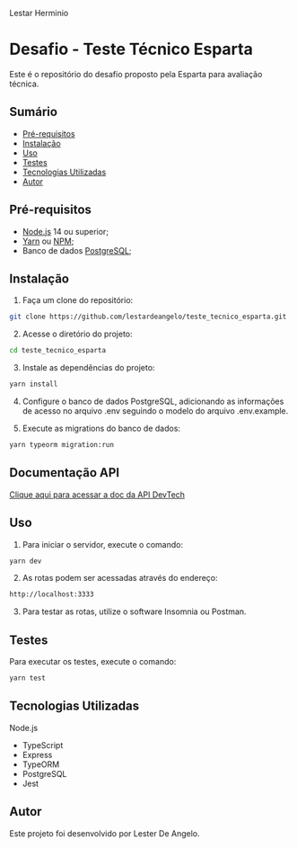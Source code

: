 Lestar Herminio
# Desafio - Teste Técnico Esparta

Este é o repositório do desafio proposto pela Esparta para avaliação técnica.

## Sumário
- [Pré-requisitos](#pré-requisitos)
- [Instalação](#instalação)
- [Uso](#uso)
- [Testes](#testes)
- [Tecnologias Utilizadas](#tecnologias-utilizadas)
- [Autor](#autor)

## Pré-requisitos
- <a name= 'Node.js' href='https://nodejs.org/en/'>Node.js</a> 14 ou superior;
- <a name= 'Yarn' href='https://yarnpkg.com/'>Yarn</a> ou <a name= 'Npm' href='https://www.npmjs.com/'>NPM</a>; 
- Banco de dados <a name= 'PostgreSQL' href='https://www.postgresql.org/'>PostgreSQL</a>;

## Instalação
1. Faça um clone do repositório:
```bash
git clone https://github.com/lestardeangelo/teste_tecnico_esparta.git
```

2. Acesse o diretório do projeto:
```bash
cd teste_tecnico_esparta
```
3. Instale as dependências do projeto:
```bash
yarn install
```
4. Configure o banco de dados PostgreSQL, adicionando as informações de acesso no arquivo .env seguindo o modelo do arquivo .env.example.

5. Execute as migrations do banco de dados:
```bash
yarn typeorm migration:run
```
## Documentação API
<a name= 'Documentação API desafio esparta' href='https://nodejs.org/en/'>Clique aqui para acessar a doc da API DevTech</a>

## Uso
1. Para iniciar o servidor, execute o comando:
```bash
yarn dev
```
2. As rotas podem ser acessadas através do endereço:
```bash
http://localhost:3333
```
3. Para testar as rotas, utilize o software Insomnia ou Postman.

## Testes
Para executar os testes, execute o comando:

```bash
yarn test
```
## Tecnologias Utilizadas

Node.js
- TypeScript
- Express
- TypeORM
- PostgreSQL
- Jest

## Autor
Este projeto foi desenvolvido por Lester De Angelo.
